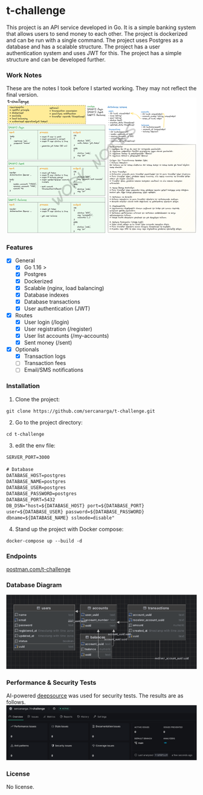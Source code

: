 # t-challenge

This project is an API service developed in Go. It is a simple banking system that allows users to send money to each other. The project is dockerized and can be run with a single command. The project uses Postgres as a database and has a scalable structure. The project has a user authentication system and uses JWT for this. The project has a simple structure and can be developed further.

### Work Notes
These are the notes I took before I started working. They may not reflect the final version.
![Notes](https://github.com/sercanarga/t-challenge/blob/main/assets/notes.png?raw=true)

### Features
- [x] General
    - [x] Go 1.16 >
    - [x] Postgres
    - [x] Dockerized
    - [x] Scalable (nginx, load balancing)
    - [x] Database indexes
    - [x] Database transactions
    - [x] User authentication (JWT)
- [x] Routes
  - [x] User login (/login)
  - [x] User registration (/register)
  - [x] User list accounts (/my-accounts)
  - [x] Sent money (/sent)

- [x] Optionals
  - [x] Transaction logs
  - [ ] Transaction fees
  - [ ] Email/SMS notifications

### Installation

1. Clone the project:
```
git clone https://github.com/sercanarga/t-challenge.git
```
2. Go to the project directory:
```
cd t-challenge
```
3. edit the env file:
```env
SERVER_PORT=3000

# Database
DATABASE_HOST=postgres
DATABASE_NAME=postgres
DATABASE_USER=postgres
DATABASE_PASSWORD=postgres
DATABASE_PORT=5432
DB_DSN="host=${DATABASE_HOST} port=${DATABASE_PORT} user=${DATABASE_USER} password=${DATABASE_PASSWORD} dbname=${DATABASE_NAME} sslmode=disable"
```
4. Stand up the project with Docker compose:
```
docker-compose up --build -d
```

### Endpoints
[postman.com/t-challenge](http://postman.com/sercanarga/workspace/t-challenge)

### Database Diagram
![Database Diagram](https://github.com/sercanarga/t-challenge/blob/main/assets/db_scheme.png?raw=true)

### Performance & Security Tests
AI-powered [deepsource](https://deepsource.com/) was used for security tests. The results are as follows.
![test result](https://github.com/sercanarga/t-challenge/blob/main/assets/deepsource.png?raw=true)

### License
No license.